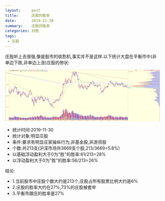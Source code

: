 ```yaml
---
layout:     post
title:      庄股的胜率
date:       2019-11-30
summary:    庄股的胜率
categories: 炒股
tags:
 - 庄股
---
```


庄股听上去很强,像是股市的收割机,事实并不是这样.以下统计大盘在平衡市中(非单边下跌,非单边上涨)庄股的惨状:

<img src="https://raw.githubusercontent.com/3xp10it/pic/master/zurozs.png" data-action="zoom">

+ 统计时间:2019-11-30
+ 统计对象:明显庄股
+ 条件:要求有明显庄家操纵行为,非基金股,非游资股
+ 个数:共213支(沪深市场共3669支个股,213/3669=5.8%)
+ 以基础浮动盈利大于0为"胜"的胜率:61/213=28%
+ 以浮动盈利大于0为"胜"的胜率:56/213=26%

结论:
+ 1.当前股市中庄股个数大约是213个,庄股占所有股票比例大约是6%
+ 2.庄股的胜率大约在27%,73%的庄股被套牢
+ 3.平衡市跟庄的胜率是27%

